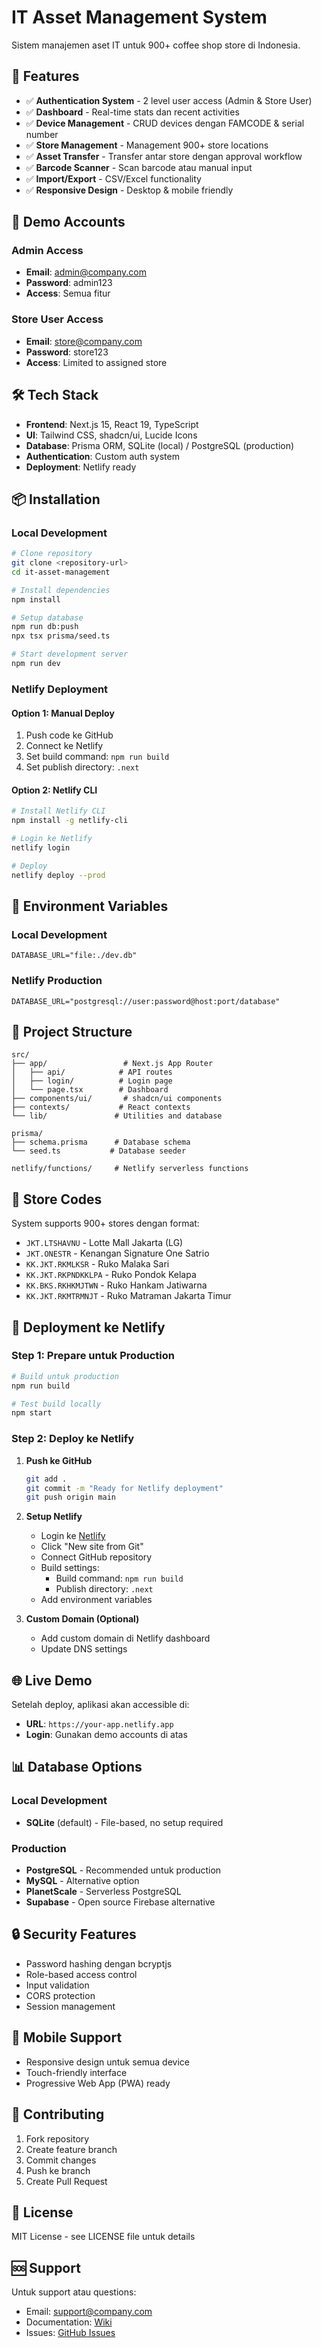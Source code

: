 # IT Asset Management System

Sistem manajemen aset IT untuk 900+ coffee shop store di Indonesia.

## 🚀 Features

- ✅ **Authentication System** - 2 level user access (Admin & Store User)
- ✅ **Dashboard** - Real-time stats dan recent activities
- ✅ **Device Management** - CRUD devices dengan FAMCODE & serial number
- ✅ **Store Management** - Management 900+ store locations
- ✅ **Asset Transfer** - Transfer antar store dengan approval workflow
- ✅ **Barcode Scanner** - Scan barcode atau manual input
- ✅ **Import/Export** - CSV/Excel functionality
- ✅ **Responsive Design** - Desktop & mobile friendly

## 📱 Demo Accounts

### Admin Access
- **Email**: admin@company.com
- **Password**: admin123
- **Access**: Semua fitur

### Store User Access
- **Email**: store@company.com
- **Password**: store123
- **Access**: Limited to assigned store

## 🛠 Tech Stack

- **Frontend**: Next.js 15, React 19, TypeScript
- **UI**: Tailwind CSS, shadcn/ui, Lucide Icons
- **Database**: Prisma ORM, SQLite (local) / PostgreSQL (production)
- **Authentication**: Custom auth system
- **Deployment**: Netlify ready

## 📦 Installation

### Local Development
```bash
# Clone repository
git clone <repository-url>
cd it-asset-management

# Install dependencies
npm install

# Setup database
npm run db:push
npx tsx prisma/seed.ts

# Start development server
npm run dev
```

### Netlify Deployment

#### Option 1: Manual Deploy
1. Push code ke GitHub
2. Connect ke Netlify
3. Set build command: `npm run build`
4. Set publish directory: `.next`

#### Option 2: Netlify CLI
```bash
# Install Netlify CLI
npm install -g netlify-cli

# Login ke Netlify
netlify login

# Deploy
netlify deploy --prod
```

## 🔧 Environment Variables

### Local Development
```env
DATABASE_URL="file:./dev.db"
```

### Netlify Production
```env
DATABASE_URL="postgresql://user:password@host:port/database"
```

## 📂 Project Structure

```
src/
├── app/                 # Next.js App Router
│   ├── api/            # API routes
│   ├── login/          # Login page
│   └── page.tsx        # Dashboard
├── components/ui/       # shadcn/ui components
├── contexts/           # React contexts
└── lib/               # Utilities and database

prisma/
├── schema.prisma      # Database schema
└── seed.ts           # Database seeder

netlify/functions/     # Netlify serverless functions
```

## 🏪 Store Codes

System supports 900+ stores dengan format:
- `JKT.LTSHAVNU` - Lotte Mall Jakarta (LG)
- `JKT.ONESTR` - Kenangan Signature One Satrio
- `KK.JKT.RKMLKSR` - Ruko Malaka Sari
- `KK.JKT.RKPNDKKLPA` - Ruko Pondok Kelapa
- `KK.BKS.RKHKMJTWN` - Ruko Hankam Jatiwarna
- `KK.JKT.RKMTRMNJT` - Ruko Matraman Jakarta Timur

## 🚀 Deployment ke Netlify

### Step 1: Prepare untuk Production
```bash
# Build untuk production
npm run build

# Test build locally
npm start
```

### Step 2: Deploy ke Netlify
1. **Push ke GitHub**
   ```bash
   git add .
   git commit -m "Ready for Netlify deployment"
   git push origin main
   ```

2. **Setup Netlify**
   - Login ke [Netlify](https://netlify.com)
   - Click "New site from Git"
   - Connect GitHub repository
   - Build settings:
     - Build command: `npm run build`
     - Publish directory: `.next`
   - Add environment variables

3. **Custom Domain (Optional)**
   - Add custom domain di Netlify dashboard
   - Update DNS settings

## 🌐 Live Demo

Setelah deploy, aplikasi akan accessible di:
- **URL**: `https://your-app.netlify.app`
- **Login**: Gunakan demo accounts di atas

## 📊 Database Options

### Local Development
- **SQLite** (default) - File-based, no setup required

### Production
- **PostgreSQL** - Recommended untuk production
- **MySQL** - Alternative option
- **PlanetScale** - Serverless PostgreSQL
- **Supabase** - Open source Firebase alternative

## 🔒 Security Features

- Password hashing dengan bcryptjs
- Role-based access control
- Input validation
- CORS protection
- Session management

## 📱 Mobile Support

- Responsive design untuk semua device
- Touch-friendly interface
- Progressive Web App (PWA) ready

## 🤝 Contributing

1. Fork repository
2. Create feature branch
3. Commit changes
4. Push ke branch
5. Create Pull Request

## 📄 License

MIT License - see LICENSE file untuk details

## 🆘 Support

Untuk support atau questions:
- Email: support@company.com
- Documentation: [Wiki](https://github.com/username/repo/wiki)
- Issues: [GitHub Issues](https://github.com/username/repo/issues)